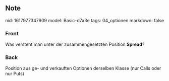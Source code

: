 ## Note
nid: 1617977347909
model: Basic-d7a3e
tags: 04_optionen
markdown: false

### Front
Was versteht man unter der zusammengesetzten Position
<b>Spread</b>?

### Back
Position aus ge- und verkauften Optionen derselben Klasse (nur Calls oder nur Puts)
